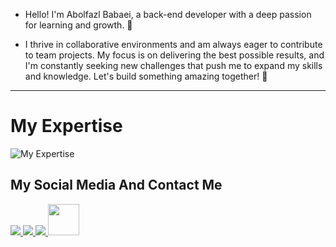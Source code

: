 
- Hello! I'm Abolfazl Babaei, a back-end developer with a deep passion for learning and growth. 🌱

- I thrive in collaborative environments and am always eager to contribute to team projects. My focus is on delivering the best possible results, and I'm constantly seeking new challenges that push me to expand my skills and knowledge. Let's build something amazing together! 🚀

---
<h1>My Expertise </h1>
<img src='https://skillicons.dev/icons?i=python,django,git,github,html,css' alt='My Expertise'/>


<h2>My Social Media And Contact Me</h2>

<a href='https://www.linkedin.com/in/abolfazl-babaei01'> 
<img src='https://skillicons.dev/icons?i=linkedin'>
</a>

<a href='https://www.instagram.com/abolfazl.babaei01/profilecard/?igsh=bWxtNDhsdWxxMzMy'> 
<img src='https://skillicons.dev/icons?i=instagram'>
</a>

<a href='mailto:abolfazl.9599@gmail.com'> 
<img src='https://skillicons.dev/icons?i=gmail'>
</a>

<a href='https://t.me/Abolfazlbabaei01'> 
<img src='https://cdn-icons-png.freepik.com/256/15015/15015947.png?semt=ais_hybrid' width='50'>
</a>
